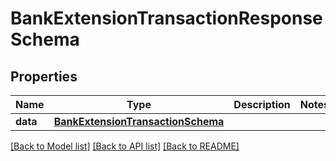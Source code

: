 # BankExtensionTransactionResponseSchema

## Properties
Name | Type | Description | Notes
------------ | ------------- | ------------- | -------------
**data** | [**BankExtensionTransactionSchema**](BankExtensionTransactionSchema.md) |  | 

[[Back to Model list]](../README.md#documentation-for-models) [[Back to API list]](../README.md#documentation-for-api-endpoints) [[Back to README]](../README.md)

